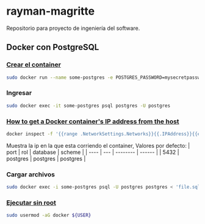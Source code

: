 # rayman-magritte
Repositorio para proyecto de ingeniería del software.

## Docker con PostgreSQL

  ### [Crear el container](https://hub.docker.com/_/postgres)
```sh
sudo docker run --name some-postgres -e POSTGRES_PASSWORD=mysecretpassword -d postgres
```

### Ingresar
```sh
sudo docker exec -it some-postgres psql postgres -U postgres
```

### [How to get a Docker container's IP address from the host](https://stackoverflow.com/questions/17157721/how-to-get-a-docker-containers-ip-address-from-the-host)
```sh
docker inspect -f '{{range .NetworkSettings.Networks}}{{.IPAddress}}{{end}}' container_name_or_id
```
Muestra la ip en la que esta corriendo el container, 
Valores por defecto:
| port | rol | database | scheme |
| ---- | --- | -------- | ------ |
| 5432 | postgres | postgres | postgres |

### Cargar archivos
```sh
sudo docker exec -i some-postgres psql -U postgres postgres < 'file.sql'
```

### [Ejecutar sin root](https://www.digitalocean.com/community/questions/how-to-fix-docker-got-permission-denied-while-trying-to-connect-to-the-docker-daemon-socket)
```sh
sudo usermod -aG docker ${USER}
```
